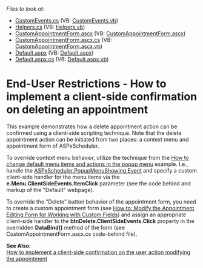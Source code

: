 <!-- default file list -->
*Files to look at*:

* [CustomEvents.cs](./CS/WebSite/App_Code/CustomEvents.cs) (VB: [CustomEvents.vb](./VB/WebSite/App_Code/CustomEvents.vb))
* [Helpers.cs](./CS/WebSite/App_Code/Helpers.cs) (VB: [Helpers.vb](./VB/WebSite/App_Code/Helpers.vb))
* [CustomAppointmentForm.ascx](./CS/WebSite/CustomForms/CustomAppointmentForm.ascx) (VB: [CustomAppointmentForm.ascx](./VB/WebSite/CustomForms/CustomAppointmentForm.ascx))
* [CustomAppointmentForm.ascx.cs](./CS/WebSite/CustomForms/CustomAppointmentForm.ascx.cs) (VB: [CustomAppointmentForm.ascx.vb](./VB/WebSite/CustomForms/CustomAppointmentForm.ascx.vb))
* [Default.aspx](./CS/WebSite/Default.aspx) (VB: [Default.aspx](./VB/WebSite/Default.aspx))
* [Default.aspx.cs](./CS/WebSite/Default.aspx.cs) (VB: [Default.aspx.vb](./VB/WebSite/Default.aspx.vb))
<!-- default file list end -->
# End-User Restrictions - How to implement a client-side confirmation on deleting an appointment


<p>This example demonstrates how a delete appointment action can be confirmed using a client-side scripting technique. Note that the delete appointment action can be initiated from two places: a context menu and appointment form of ASPxScheduler.</p><p>To override context menu behavior, utilize the technique from the <a href="https://www.devexpress.com/Support/Center/p/E291">How to change default menu items and actions in the popup menu</a> example. I.e., handle the <a href="http://documentation.devexpress.com/#AspNet/DevExpressWebASPxSchedulerASPxScheduler_PopupMenuShowingtopic"><u>ASPxScheduler.PopupMenuShowing Event</u></a> and specify a custom client-side handler for the menu items via the <strong>e.Menu.ClientSideEvents.ItemClick</strong> parameter (see the code behind and markup of the "Default" webpage).</p><p>To override the "Delete" button behavior of the appointment form, you need to create a custom appointment form (see <a href="http://documentation.devexpress.com/#AspNet/CustomDocument5464"><u>How to: Modify the Appointment Editing Form for Working with Custom Fields</u></a>) and assign an appropriate client-side handler to the <strong>btnDelete.ClientSideEvents.Click</strong> property in the overridden <strong>DataBind</strong><strong>()</strong> method of the form (see CustomAppointmentForm.ascx.cs code-behind file).</p><p><strong>See </strong><strong>A</strong><strong>lso:</strong><br />
<a href="https://www.devexpress.com/Support/Center/p/E1534">How to implement a client-side confirmation on the user action modifying the appointment</a></p><br />


<br/>


